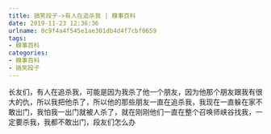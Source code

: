 ```yaml
---
title: 搞笑段子->有人在追杀我 | 糗事百科
date: 2019-11-23 12:36:36
urlname: 0c9f4a4f545e1ae301db4d4f7cbf0659
tags: 
- 糗事百科
categories:
- 糗事百科
- 搞笑段子
---
```

长友们，有人在追杀我，可能是因为我杀了他一个朋友，因为他那个朋友跟我有很大的仇，所以我把他杀了，所以他的那些朋友一直在追杀我，我现在一直躲在家不敢出门，我怕我一出门就被人杀了，就在刚刚他们一直在整个召唤师峡谷找我，一定要杀我，我都不敢出门，段友们怎么办


